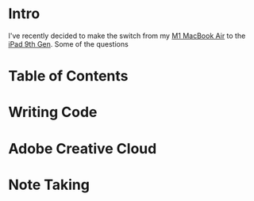 # Intro
I've recently decided to make the switch from my [M1 MacBook Air](https://apple.co/3KJJOix) to the [iPad 9th Gen](https://apple.co/2kOzApz). Some of the questions 

# Table of Contents

# Writing Code

# Adobe Creative Cloud

# Note Taking